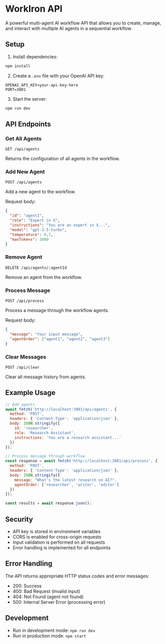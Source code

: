 # WorkIron API

A powerful multi-agent AI workflow API that allows you to create, manage, and interact with multiple AI agents in a sequential workflow.

## Setup

1. Install dependencies:
```bash
npm install
```

2. Create a `.env` file with your OpenAI API key:
```
OPENAI_API_KEY=your-api-key-here
PORT=3001
```

3. Start the server:
```bash
npm run dev
```

## API Endpoints

### Get All Agents
```
GET /api/agents
```
Returns the configuration of all agents in the workflow.

### Add New Agent
```
POST /api/agents
```
Add a new agent to the workflow.

Request body:
```json
{
  "id": "agent1",
  "role": "Expert in X",
  "instructions": "You are an expert in X...",
  "model": "gpt-3.5-turbo",
  "temperature": 0.7,
  "maxTokens": 1000
}
```

### Remove Agent
```
DELETE /api/agents/:agentId
```
Remove an agent from the workflow.

### Process Message
```
POST /api/process
```
Process a message through the workflow agents.

Request body:
```json
{
  "message": "Your input message",
  "agentOrder": ["agent1", "agent2", "agent3"]
}
```

### Clear Messages
```
POST /api/clear
```
Clear all message history from agents.

## Example Usage

```javascript
// Add agents
await fetch('http://localhost:3001/api/agents', {
  method: 'POST',
  headers: { 'Content-Type': 'application/json' },
  body: JSON.stringify({
    id: 'researcher',
    role: 'Research Assistant',
    instructions: 'You are a research assistant...'
  })
});

// Process message through workflow
const response = await fetch('http://localhost:3001/api/process', {
  method: 'POST',
  headers: { 'Content-Type': 'application/json' },
  body: JSON.stringify({
    message: "What's the latest research on AI?",
    agentOrder: ['researcher', 'writer', 'editor']
  })
});

const results = await response.json();
```

## Security

- API key is stored in environment variables
- CORS is enabled for cross-origin requests
- Input validation is performed on all requests
- Error handling is implemented for all endpoints

## Error Handling

The API returns appropriate HTTP status codes and error messages:

- 200: Success
- 400: Bad Request (invalid input)
- 404: Not Found (agent not found)
- 500: Internal Server Error (processing error)

## Development

- Run in development mode: `npm run dev`
- Run in production mode: `npm start`
